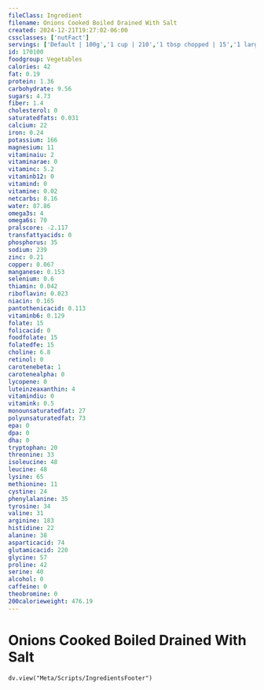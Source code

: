 ```yaml
---
fileClass: Ingredient
filename: Onions Cooked Boiled Drained With Salt
created: 2024-12-21T19:27:02-06:00
cssclasses: ['nutFact']
servings: ['Default | 100g','1 cup | 210','1 tbsp chopped | 15','1 large | 128','1 slice large (1/4 inch thick) | 32','1 medium | 94','1 slice medium (1/8 inch thick) | 12','1 small | 60','1 slice thin | 8']
id: 170100
foodgroup: Vegetables
calories: 42
fat: 0.19
protein: 1.36
carbohydrate: 9.56
sugars: 4.73
fiber: 1.4
cholesterol: 0
saturatedfats: 0.031
calcium: 22
iron: 0.24
potassium: 166
magnesium: 11
vitaminaiu: 2
vitaminarae: 0
vitaminc: 5.2
vitaminb12: 0
vitamind: 0
vitamine: 0.02
netcarbs: 8.16
water: 87.86
omega3s: 4
omega6s: 70
pralscore: -2.117
transfattyacids: 0
phosphorus: 35
sodium: 239
zinc: 0.21
copper: 0.067
manganese: 0.153
selenium: 0.6
thiamin: 0.042
riboflavin: 0.023
niacin: 0.165
pantothenicacid: 0.113
vitaminb6: 0.129
folate: 15
folicacid: 0
foodfolate: 15
folatedfe: 15
choline: 6.8
retinol: 0
carotenebeta: 1
carotenealpha: 0
lycopene: 0
luteinzeaxanthin: 4
vitamindiu: 0
vitamink: 0.5
monounsaturatedfat: 27
polyunsaturatedfat: 73
epa: 0
dpa: 0
dha: 0
tryptophan: 20
threonine: 33
isoleucine: 48
leucine: 48
lysine: 65
methionine: 11
cystine: 24
phenylalanine: 35
tyrosine: 34
valine: 31
arginine: 183
histidine: 22
alanine: 38
asparticacid: 74
glutamicacid: 220
glycine: 57
proline: 42
serine: 40
alcohol: 0
caffeine: 0
theobromine: 0
200calorieweight: 476.19
---
```


# Onions Cooked Boiled Drained With Salt

```dataviewjs
dv.view("Meta/Scripts/IngredientsFooter")
```